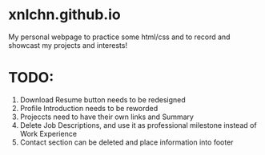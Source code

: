 # xnlchn.github.io

My personal webpage to practice some html/css and to record and showcast my projects and interests!

# TODO: 
1. Download Resume button needs to be redesigned 
2. Profile Introduction needs to be reworded 
3. Projeccts need to have their own links and Summary
4. Delete Job Descriptions, and use it as professional milestone instead of Work Experience
5. Contact section can be deleted and place information into footer
